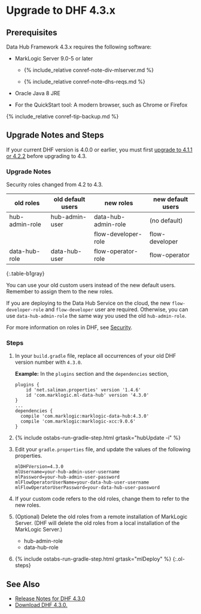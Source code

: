 # Upgrade to DHF 4.3.x

## Prerequisites

Data Hub Framework 4.3.x requires the following software:

- MarkLogic Server 9.0-5 or later

  - {% include_relative conref-note-div-mlserver.md %}

  - {% include_relative conref-note-dhs-reqs.md %}

- Oracle Java 8 JRE

- For the QuickStart tool: A modern browser, such as Chrome or Firefox

{% include_relative conref-tip-backup.md %}


## Upgrade Notes and Steps

If your current DHF version is 4.0.0 or earlier, you must first [upgrade to 4.1.1 or 4.2.2]({{site.baseurl}}/upgrade/upgrade-to-4_1_x/) before upgrading to 4.3.


### Upgrade Notes

Security roles changed from 4.2 to 4.3.

  | old roles      | old default users | new roles           | new default users |
  |---|---|---|---|
  | hub-admin-role | hub-admin-user    | data-hub-admin-role | (no default)      |
  |                |                   | flow-developer-role | flow-developer    |
  | data-hub-role  | data-hub-user     | flow-operator-role  | flow-operator     |
  {:.table-b1gray}

You can use your old custom users instead of the new default users. Remember to assign them to the new roles.

If you are deploying to the Data Hub Service on the cloud, the new `flow-developer-role` and `flow-developer` user are required. Otherwise, you can use `data-hub-admin-role` the same way you used the old `hub-admin-role`.

For more information on roles in DHF, see [Security]({{site.baseurl}}/refs/security/).


### Steps

1. In your `build.gradle` file, replace all occurrences of your old DHF version number with `4.3.0`.

    **Example:** In the `plugins` section and the `dependencies` section,

      ```
      plugins {
          id 'net.saliman.properties' version '1.4.6'
          id 'com.marklogic.ml-data-hub' version '4.3.0'
      }
      ...
      dependencies {
        compile 'com.marklogic:marklogic-data-hub:4.3.0'
        compile 'com.marklogic:marklogic-xcc:9.0.6'
      }
      ```

      <!-- See build script. -->

1. {% include ostabs-run-gradle-step.html grtask="hubUpdate -i" %}

1. Edit your `gradle.properties` file, and update the values of the following properties.

      ```
      mlDHFVersion=4.3.0
      mlUsername=your-hub-admin-user-username
      mlPassword=your-hub-admin-user-password
      mlFlowOperatorUserName=your-data-hub-user-username
      mlFlowOperatorUserPassword=your-data-hub-user-password
      ```

1. If your custom code refers to the old roles, change them to refer to the new roles.

1. (Optional) Delete the old roles from a remote installation of MarkLogic Server. (DHF will delete the old roles from a local installation of the MarkLogic Server.)

      - hub-admin-role
      - data-hub-role

1. {% include ostabs-run-gradle-step.html grtask="mlDeploy" %}
{:.ol-steps}


## See Also
- [Release Notes for DHF 4.3.0]({{site.baseurl}}/release-notes/release-notes-4_3_x/)
- [Download DHF 4.3.0.](https://github.com/marklogic/marklogic-data-hub/releases/tag/4.3.0)
